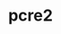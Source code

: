 ---
title: "pcre2"
layout: cache
categories: [package, v0.19]
meta: {"versions": ["10.39"], "compilers": ["gcc@=11.1.0", "gcc@=7.3.1", "gcc@=7.5.0", "oneapi@=2022.1.0"], "oss": ["amzn2", "ubuntu18.04", "ubuntu20.04"], "platforms": ["linux"], "targets": ["aarch64", "neoverse_n1", "x86_64", "x86_64_v3"], "stacks": ["aws-ahug", "aws-ahug-aarch64", "aws-isc", "aws-isc-aarch64", "build_systems", "data-vis-sdk", "e4s", "e4s-oneapi", "radiuss", "tutorial"], "num_specs": 6, "num_specs_by_stack": {"aws-isc-aarch64": 2, "aws-ahug-aarch64": 2, "aws-ahug": 1, "aws-isc": 1, "data-vis-sdk": 1, "build_systems": 1, "tutorial": 1, "radiuss": 1, "e4s": 1, "e4s-oneapi": 1}}
spec_details: [{"hash": "kmas4wvhkaqjnlm3etpn46f5jacwk35l", "compiler": "gcc@=7.3.1", "versions": ["10.39"], "os": "amzn2", "platform": "linux", "target": "aarch64", "variants": ["build_system=autotools", "~jit", "+multibyte"], "stacks": ["aws-isc-aarch64", "aws-ahug-aarch64"], "size": "-", "tarball": "https://binaries.spack.io/releases/v0.19/build_cache/linux-amzn2-aarch64/gcc-7.3.1/pcre2-10.39/linux-amzn2-aarch64-gcc-7.3.1-pcre2-10.39-kmas4wvhkaqjnlm3etpn46f5jacwk35l.spack"}, {"hash": "weykougrlvaub7b7yoy64cnmgfz7dvo5", "compiler": "gcc@=7.3.1", "versions": ["10.39"], "os": "amzn2", "platform": "linux", "target": "neoverse_n1", "variants": ["build_system=autotools", "~jit", "+multibyte"], "stacks": ["aws-isc-aarch64", "aws-ahug-aarch64"], "size": "-", "tarball": "https://binaries.spack.io/releases/v0.19/build_cache/linux-amzn2-neoverse_n1/gcc-7.3.1/pcre2-10.39/linux-amzn2-neoverse_n1-gcc-7.3.1-pcre2-10.39-weykougrlvaub7b7yoy64cnmgfz7dvo5.spack"}, {"hash": "2zx3xohrak6eldpdgl6r3n7u364uyvrg", "compiler": "gcc@=7.3.1", "versions": ["10.39"], "os": "amzn2", "platform": "linux", "target": "x86_64_v3", "variants": ["build_system=autotools", "~jit", "+multibyte"], "stacks": ["aws-ahug", "aws-isc"], "size": "-", "tarball": "https://binaries.spack.io/releases/v0.19/build_cache/linux-amzn2-x86_64_v3/gcc-7.3.1/pcre2-10.39/linux-amzn2-x86_64_v3-gcc-7.3.1-pcre2-10.39-2zx3xohrak6eldpdgl6r3n7u364uyvrg.spack"}, {"hash": "gtbod2djn4h7cg7l6zq7kgmr3cvidirf", "compiler": "gcc@=7.5.0", "versions": ["10.39"], "os": "ubuntu18.04", "platform": "linux", "target": "x86_64", "variants": ["build_system=autotools", "~jit", "+multibyte"], "stacks": ["data-vis-sdk", "build_systems", "tutorial", "radiuss"], "size": "-", "tarball": "https://binaries.spack.io/releases/v0.19/build_cache/linux-ubuntu18.04-x86_64/gcc-7.5.0/pcre2-10.39/linux-ubuntu18.04-x86_64-gcc-7.5.0-pcre2-10.39-gtbod2djn4h7cg7l6zq7kgmr3cvidirf.spack"}, {"hash": "v4yzqraf256zx5so7whmu7n6ij2lr2dl", "compiler": "gcc@=11.1.0", "versions": ["10.39"], "os": "ubuntu20.04", "platform": "linux", "target": "x86_64", "variants": ["build_system=autotools", "~jit", "+multibyte"], "stacks": ["e4s"], "size": "-", "tarball": "https://binaries.spack.io/releases/v0.19/build_cache/linux-ubuntu20.04-x86_64/gcc-11.1.0/pcre2-10.39/linux-ubuntu20.04-x86_64-gcc-11.1.0-pcre2-10.39-v4yzqraf256zx5so7whmu7n6ij2lr2dl.spack"}, {"hash": "jfbtlywgqoafbquo56fb6d3uga6hvyg7", "compiler": "oneapi@=2022.1.0", "versions": ["10.39"], "os": "ubuntu20.04", "platform": "linux", "target": "x86_64", "variants": ["build_system=autotools", "~jit", "+multibyte"], "stacks": ["e4s-oneapi"], "size": "-", "tarball": "https://binaries.spack.io/releases/v0.19/build_cache/linux-ubuntu20.04-x86_64/oneapi-2022.1.0/pcre2-10.39/linux-ubuntu20.04-x86_64-oneapi-2022.1.0-pcre2-10.39-jfbtlywgqoafbquo56fb6d3uga6hvyg7.spack"}]
---